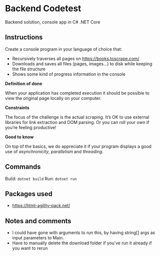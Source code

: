 # Backend Codetest

Backend solution, console app in C# .NET Core

## Instructions

Create a console program in your language of choice that:
- Recursively traverses all pages on https://books.toscrape.com/
- Downloads and saves all files (pages, images…) to disk while keeping the file structure
- Shows some kind of progress information in the console

**Definition of done**

When your application has completed execution it should be possible to view the original
page locally on your computer.

**Constraints**

The focus of the challenge is the actual scraping. It’s OK to use external libraries for link
extraction and DOM parsing. Or you can roll your own if you’re feeling productive!

**Good to know**

On top of the basics, we do appreciate it if your program displays a good use of
*asynchronicity*, *parallelism* and *threading*.

## Commands

Build: `dotnet build`
Run: `dotnet run`

## Packages used

- https://html-agility-pack.net/

## Notes and comments

- I could have gone with arguments to run this, by having string[] args as input parameters to Main.
- Have to manually delete the download folder if you've run it already if you want to rerun